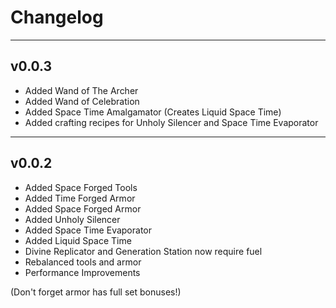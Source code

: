 # Changelog

---

## v0.0.3
- Added Wand of The Archer
- Added Wand of Celebration
- Added Space Time Amalgamator (Creates Liquid Space Time)
- Added crafting recipes for Unholy Silencer and Space Time Evaporator

---
## v0.0.2
- Added Space Forged Tools
- Added Time Forged Armor
- Added Space Forged Armor
- Added Unholy Silencer
- Added Space Time Evaporator
- Added Liquid Space Time
- Divine Replicator and Generation Station now require fuel
- Rebalanced tools and armor
- Performance Improvements

(Don't forget armor has full set bonuses!)
